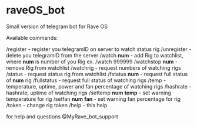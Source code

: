 # raveOS_bot
Small version of telegram bot for Rave OS

Available commands:

/register - register you telegramID on server to watch status rig
/unregister - delete you telegramID from the server
/watch <b>num</b>  - add Rig to watchlist, where <b>num</b> is number of you Rig ex. /watch 999999
/watchstop <b>num</b> - remove Rig from watchlist
/watchrig  - request numbers of watching rigs
/status -  request status rig from watchlist
/fstatus <b>num</b> - request full status of <b>num</b> rig
/fullstatus - request full status of watching rigs
/temp - temperature, uptime, power and fan percentage of watching rigs
/hashrate - hashrate, uptime of watching rigs
/settemp <b>num</b> <b>temp</b> - set warning temperature for rig
/setfan <b>num</b> <b>fan</b> - set warning fan percentage for rig
/token - change rig token
/help - this help

for help and questions @MyRave_bot_support